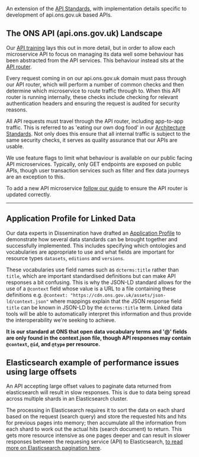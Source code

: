 An extension of the [API Standards](../API_STANDARDS.md), with implementation details specific to development of api.ons.gov.uk based APIs.

## The ONS API (api.ons.gov.uk) Landscape

Our [API training](https://github.com/ONSdigital/dp/blob/main/training/architecture/API.md#api-architecture) lays this out in more detail, but in order to allow each microservice API to focus on managing its data well some behaviour has been abstracted from the API services. This behaviour instead sits at the [API router](https://github.com/ONSdigital/dp-api-router).

Every request coming in on our api.ons.gov.uk domain must pass through our API router, which will perform a number of common checks and then determine which microservice to route traffic through to. When this API router is running internally, these checks include checking for relevant authentication headers and ensuring the request is audited for security reasons.

All API requests must travel through the API router, including app-to-app traffic. This is referred to as 'eating our own dog food' in our [Architecture Standards](ARCHITECTURE_STANDARDS.md). Not only does this ensure that all internal traffic is subject to the same security checks, it serves as quality assurance that our APIs are usable.

We use feature flags to limit what behaviour is available on our public facing API microservices. Typically, only GET endpoints are exposed on public APIs, though user transaction services such as filter and flex data journeys are an exception to this.

To add a new API microservice [follow our guide](https://github.com/ONSdigital/dp/blob/main/guides/NEW_API.md#creating-a-new-api-microservice) to ensure the API router is updated correctly.

---
## Application Profile for Linked Data

Our data experts in Dissemination have drafted an [Application Profile](https://github.com/GSS-Cogs/application-profile/tree/canwaf/json-ld) to demonstrate how several data standards can be brought together and successfully implemented. This includes specifying which ontologies and vocabularies are appropriate to use and what fields are important for resource types `datasets`, `editions` and `versions`. 

These vocabularies use field names such as `dcterms:title` rather than `title`, which are important standardised definitions but can make API responses a bit confusing. This is why the JSON-LD standard allows for the use of a `@context` field whose value is a URL to a file containing these definitions e.g. `@context: "https://cdn.ons.gov.uk/assets/json-ld/context.json"` where mappings explain that the JSON response field `title` can be known in JSON-LD by the `dcterms:title` term. Linked data tools will be able to automatically interpret this information and thus provide the interoperability we're seeking to achieve.

__It is our standard at ONS that open data vocabulary terms and '@' fields are only found in the context.json file, though API responses may contain `@context`, `@id`, and `@type` per resource.__

## Elasticsearch example of performance issues using large offsets

An API accepting large offset values to paginate data returned from elasticsearch will result in slow responses. This is due to data being spread across multiple shards in an Elasticsearch cluster.

The processing in Elasticsearch requires it to sort the data on each shard based on the request (search query) and store the requested hits and hits for previous pages into memory; then accumulate all the information from each shard to work out the actual hits (search document) to return. This gets more resource intensive as one pages deeper and can result in slower responses between the requesing service (API) to Elasticsearch, [to read more on Elasticsearch pagination here](https://www.elastic.co/guide/en/elasticsearch/reference/current/paginate-search-results.html#paginate-search-results).